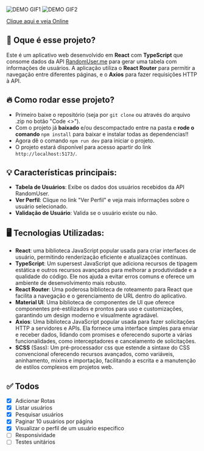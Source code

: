 ![DEMO GIF1](src/assets/demo1.gif)
![DEMO GIF2](src/assets/demo2.gif)

[Clique aqui e veja Online](https://github.com/drewdomi/)

## 💭 Oque é esse projeto?
Este é um aplicativo web desenvolvido em **React** com **TypeScript** que consome dados da API [RandomUser.me](https://randomuser.me/) para gerar uma tabela com informações de usuários. A aplicação utiliza o **React Router** para permitir a navegação entre diferentes páginas, e o **Axios** para fazer requisições HTTP à API.

## 🔥 Como rodar esse projeto?
- Primeiro baixe o repositório (seja por `git clone` ou através do arquivo .zip no botão "Code <>").
- Com o projeto já **baixado** e/ou descompactado entre na pasta e **rode o comando** `npm install` para baixar e instalar todas as dependencias!!
- Agora dê o comando `npm run dev` para iniciar o projeto.
- O projeto estará disponível para acesso apartir do link `http://localhost:5173/`.

## 💡 Características principais:
- **Tabela de Usuários**: Exibe os dados dos usuários recebidos da API RandomUser.
- **Ver Perfil**: Clique no link "Ver Perfil" e veja mais informações sobre o usuário selecionado.
- **Validação de Usuário**: Valida se o usuário existe ou não.

## 🖥️ Tecnologias Utilizadas:
- **React**: uma biblioteca JavaScript popular usada para criar interfaces de usuário, permitindo renderização eficiente e atualizações contínuas.
- **TypeScript**: Um supersest JavaScript que adiciona recursos de tipagem estática e outros recursos avançados para melhorar a produtividade e a qualidade do código. Ele nos ajuda a evitar erros comuns e oferece um ambiente de desenvolvimento mais robusto.
- **React Router**: Uma poderosa biblioteca de roteamento para React que facilita a navegação e o gerenciamento de URL dentro do aplicativo.
- **Material UI**: Uma biblioteca de componentes de UI que oferece componentes pré-estilizados e prontos para uso e customizações, garantindo um design moderno e visualmente agradável.
- **Axios**: Uma biblioteca JavaScript popular usada para fazer solicitações HTTP a servidores e APIs. Ela fornece uma interface simples para enviar e receber dados, lidando com promises e oferecendo suporte a várias funcionalidades, como interceptadores e cancelamento de solicitações.
- **SCSS** (Sass): Um pré-processador css que estende a sintaxe do CSS convencional oferecendo recursos avançados, como variáveis, aninhamento, mixins e importação, facilitando a escrita e a manutenção de estilos complexos em projetos web.

## ✅ Todos
- [x] Adicionar Rotas
- [x] Listar usuários
- [x] Pesquisar usuários 
- [x] Paginar 10 usuários por página
- [x] Visualizar o perfil de um usuário especifico
- [ ] Responsividade
- [ ] Testes unitários
